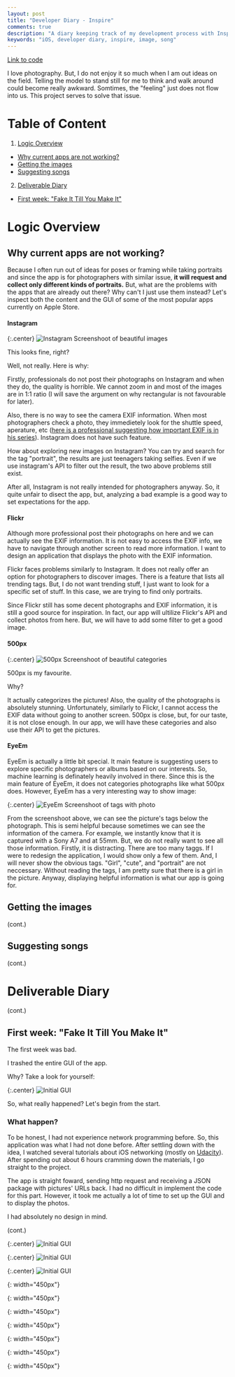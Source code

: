 ```yaml
---
layout: post
title: "Developer Diary - Inspire"
comments: true
description: "A diary keeping track of my development process with Inspire"
keywords: "iOS, developer diary, inspire, image, song"
---
```


[Link to code](https://github.com/minhhoangtcu/Inspire)

I love photography. But, I do not enjoy it so much when I am out ideas on the field. Telling the model to stand still for me to think and walk around could become really awkward. Somtimes, the "feeling" just does not flow into us. This project serves to solve that issue.

# Table of Content
1. [Logic Overview](#logic-overview)
  * [Why current apps are not working?](#why-current-apps-are-not-working)
  * [Getting the images](#getting-the-images)
  * [Suggesting songs](#suggesting-songs)
2. [Deliverable Diary](#deliverable-diary)
  * [First week: "Fake It Till You Make It"](#first-week-fake-it-till-you-make-it")


# Logic Overview


## Why current apps are not working?
Because I often run out of ideas for poses or framing while taking portraits and since the app is for photographers with similar issue, **it will request and collect only different kinds of portraits.** But, what are the problems with the apps that are already out there? Why can't I just use them instead? Let's inspect both the content and the GUI of some of the most popular apps currently on Apple Store.

#### Instagram

{:.center}
![Instagram Screenshoot of beautiful images][screen-instagram]

This looks fine, right?

Well, not really. Here is why:

Firstly, professionals do not post their photographs on Instagram and when they do, the quality is horrible. We cannot zoom in and most of the images are in 1:1 ratio (I will save the argument on why rectangular is not favourable for later).

Also, there is no way to see the camera EXIF information. When most photographers check a photo, they immedietely look for the shuttle speed, aperature, etc ([here is a professional suggesting how important EXIF is in his series](https://www.youtube.com/playlist?list=PL5D68881416D27814)). Instagram does not have such feature.

How about exploring new images on Instagram? You can try and search for the tag "portrait", the results are just teenagers taking selfies. Even if we use instagram's API to filter out the result, the two above problems still exist.

After all, Instagram is not really intended for photographers anyway. So, it quite unfair to disect the app, but, analyzing a bad example is a good way to set expectations for the app.

#### Flickr
Although more professional post their photographs on here and we can actually see the EXIF information. It is not easy to access the EXIF info, we have to navigate through another screen to read more information. I want to design an application that displays the photo with the EXIF information.

Flickr faces problems similarly to Instagram. It does not really offer an option for photographers to discover images. There is a feature that lists all trending tags. But, I do not want trending stuff, I just want to look for a specific set of stuff. In this case, we are trying to find only portraits.

Since Flickr still has some decent photographs and EXIF information, it is still a good source for inspiration. In fact, our app will ultilize Flickr's API and collect photos from here. But, we will have to add some filter to get a good image.

#### 500px

{:.center}
![500px Screenshoot of beautiful categories][screen-500px]

500px is my favourite. 

Why? 

It actually categorizes the pictures! Also, the quality of the photographs is absolutely stunning. Unfortunately, similarly to Flickr, I cannot access the EXIF data without going to another screen. 500px is close, but, for our taste, it is not close enough. In our app, we will have these categories and also use their API to get the pictures.

#### EyeEm

EyeEm is actually a little bit special. It main feature is suggesting users to explore specific photographers or albums based on our interests. So, machine learning is definately heavily involved in there. Since this is the main feature of EyeEm, it does not categories photographs like what 500px does. However, EyeEm has a very interesting way to show image:

{:.center}
![EyeEm Screenshoot of tags with photo][screen-eyeem]

From the screenshoot above, we can see the picture's tags below the photograph. This is semi helpful because sometimes we can see the information of the camera. For example, we instantly know that it is captured with a Sony A7 and at 55mm. But, we do not really want to see all those information. Firstly, it is distracting. There are too many taggs. If I were to redesign the application, I would show only a few of them. And, I will never show the obvious tags. "Girl", "cute", and "portrait" are not neccessary. Without reading the tags, I am pretty sure that there is a girl in the picture. Anyway, displaying helpful information is what our app is going for.


## Getting the images
(cont.)
<!-- Techniques to get the images -->

## Suggesting songs
(cont.)
<!-- Techniques to get the songs -->


# Deliverable Diary
(cont.)
<!-- Why this section exist. For self reflection. -->

## First week: "Fake It Till You Make It"

The first week was bad. 

I trashed the entire GUI of the app.

Why? Take a look for yourself:

{:.center}
![Initial GUI][screen-init-gui]

So, what really happened? Let's begin from the start.

### What happen?

To be honest, I had not experience network programming before. So, this application was what I had not done before. After settling down with the idea, I watched several tutorials about iOS networking (mostly on [Udacity](https://www.udacity.com/course/ios-networking-with-swift--ud421)). After spending out about 6 hours cramming down the materials, I go straight to the project.

The app is straight foward, sending http request and receiving a JSON package with pictures' URLs back. I had no difficult in implement the code for this part. However, it took me actually a lot of time to set up the GUI and to display the photos.

I had absolutely no design in mind.





(cont.)










{:.center}
![Initial GUI][screen-new-mainscreen]

{:.center}
![Initial GUI][screen-new-photoview]

{:.center}
![Initial GUI][screen-new-pressedinfo]


[screen-instagram]: ../../image/inspire/screen-instagram.png 
{: width="450px"}

[screen-500px]: ../../image/inspire/screen-500px.png 
{: width="450px"}

[screen-eyeem]: ../../image/inspire/screen-eyeem.png 
{: width="450px"}

[screen-init-gui]: ../../image/inspire/screen-first-week-init-gui.png
{: width="450px"}

[screen-new-mainscreen]: ../../image/inspire/screen-first-week-prototype-1.png
{: width="450px"}

[screen-new-photoview]: ../../image/inspire/screen-first-week-prototype-2.png
{: width="450px"}

[screen-new-pressedinfo]: ../../image/inspire/screen-first-week-prototype-3.png
{: width="450px"}